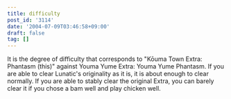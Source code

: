 ```yaml
---
title: difficulty
post_id: '3114'
date: '2004-07-09T03:46:58+09:00'
draft: false
tag: []
---
```


It is the degree of difficulty that corresponds to "Kōuma Town Extra: Phantasm (this)" against Youma Yume Extra: Youma Yume Phantasm. If you are able to clear Lunatic's originality as it is, it is about enough to clear normally. If you are able to stably clear the original Extra, you can barely clear it if you chose a bam well and play chicken well.